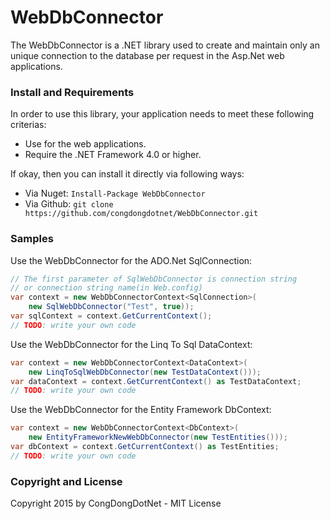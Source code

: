 # WebDbConnector
The WebDbConnector is a .NET library used to create and maintain only an unique connection to the database per request in the Asp.Net web applications.

### Install and Requirements
In order to use this library, your application needs to meet these following criterias:
* Use for the web applications.
* Require the .NET Framework 4.0 or higher.

If okay, then you can install it directly via following ways:
* Via Nuget: ``` Install-Package WebDbConnector ```
* Via Github: ``` git clone https://github.com/congdongdotnet/WebDbConnector.git ```

### Samples
Use the WebDbConnector for the ADO.Net SqlConnection:
```c#
// The first parameter of SqlWebDbConnector is connection string
// or connection string name(in Web.config)
var context = new WebDbConnectorContext<SqlConnection>(
    new SqlWebDbConnector("Test", true));
var sqlContext = context.GetCurrentContext();
// TODO: write your own code
```
Use the WebDbConnector for the Linq To Sql DataContext:
```c#
var context = new WebDbConnectorContext<DataContext>(
    new LinqToSqlWebDbConnector(new TestDataContext()));
var dataContext = context.GetCurrentContext() as TestDataContext;
// TODO: write your own code
```
Use the WebDbConnector for the Entity Framework DbContext:
```c#
var context = new WebDbConnectorContext<DbContext>(
    new EntityFrameworkNewWebDbConnector(new TestEntities()));
var dbContext = context.GetCurrentContext() as TestEntities;
// TODO: write your own code
```

### Copyright and License
Copyright 2015 by CongDongDotNet - MIT License
